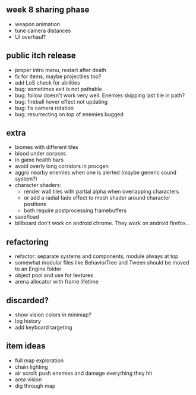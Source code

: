 ## week 8 sharing phase
- weapon animation
- tune camera distances
- UI overhaul?

## public itch release
- proper intro menu, restart after death
- fx for items, maybe projectiles too?
- add LoS check for abilities
- bug: sometimes exit is not pathable
- bug: follow doesn't work very well. Enemies skipping last tile in path?
- bug: fireball hover effect not updating
- bug: fix camera rotation
- bug: resurrecting on top of enemies bugged

## extra
- biomes with different tiles
- blood under corpses
- in game health bars
- avoid overly long corridors in procgen
- aggro nearby enemies when one is alerted (maybe generic sound system?)
- character shaders:
  - render wall tiles with partial alpha when overlapping characters
  - or add a radial fade effect to mesh shader around character positions
  - both require postprocessing framebuffers
- save/load
- billboard don't work on android chrome. They work on android firefox...

## refactoring
- refactor: separate systems and components, module always at top
- somewhat modular files like BehaviorTree and Tween should be moved to an Engine folder
- object pool and use for textures
- arena allocator with frame lifetime

## discarded?
- show vision colors in minimap?
- log history
- add keyboard targeting

## item ideas
- full map exploration
- chain lighting
- air scroll: push enemies and damage everything they hit
- area vision
- dig through map

